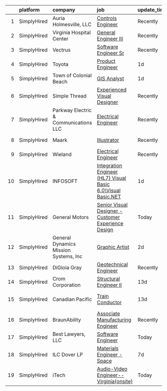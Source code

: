 

|    | platform    | company                               | job                                                                                                                                                                      | update_time   | location                    |
|---:|:------------|:--------------------------------------|:-------------------------------------------------------------------------------------------------------------------------------------------------------------------------|:--------------|:----------------------------|
|  1 | SimplyHired | Auria Holmesville, LLC                | [Controls Engineer](https://www.simplyhired.com/job/H9ySpmzmX41Kf7rJJ0QB-GNk_MmlHglemE5OHIkVFEeemfRG1kNQKw?q=visual+engineer)                                            | Recently      | Holmesville, OH             |
|  2 | SimplyHired | Virginia Hospital Center              | [General Engineer III](https://www.simplyhired.com/job/iZ_n_WSuehsKQmAIjRO94sHKE_LkpBnF2pW1J9lDzTUjzJitC7pzxA?q=visual+engineer)                                         | Recently      | Arlington, VA               |
|  3 | SimplyHired | Vectrus                               | [Software Engineer Sr](https://www.simplyhired.com/job/deU6rzHNZrsdTt6fdlybFXT_uK--4JvLwjLASIkhpklef9KLHBtcCA?q=visual+engineer)                                         | Recently      | King George, VA             |
|  4 | SimplyHired | Toyota                                | [Product Engineer](https://www.simplyhired.com/job/qewMHKyPi79TFuvubSHZDW32gY3B76MqQyZIFBV2h9LScAV6NWdDQg?q=visual+engineer)                                             | 1d            | Plano, TX                   |
|  5 | SimplyHired | Town of Colonial Beach                | [GIS Analyst](https://www.simplyhired.com/job/hhYBhyq51khCgOsRaTd31TZDCn65QhlhDZlxI3cK4Rt73oK9DYPHaA?q=visual+engineer)                                                  | 1d            | Colonial Beach, VA          |
|  6 | SimplyHired | Simple Thread                         | [Experienced Visual Designer](https://www.simplyhired.com/job/unSsUfFD5buejZuLRhsMPHMWkPNboqOwGl__AgVQvyuIXRnu4fBf2w?q=visual+engineer)                                  | Recently      | Glen Allen, VA              |
|  7 | SimplyHired | Parkway Electric & Communications LLC | [Electrical Engineer](https://www.simplyhired.com/job/USKrkUPffAtlJQ8ie9ZRYx_3HZhBSMvg5QsoWenX0kv1iKFJrGvTnA?q=visual+engineer)                                          | Recently      | Holland, MI                 |
|  8 | SimplyHired | Maark                                 | [Illustrator](https://www.simplyhired.com/job/gtwqHpqpI1ICKwwVTnw9C1NPtC1rpS1VWJgOilVd9my0RNm4eJOD4w?q=visual+engineer)                                                  | Recently      | Charlestown, MA             |
|  9 | SimplyHired | Wieland                               | [Electrical Engineer](https://www.simplyhired.com/job/ljCivKm_8PD3ssJ4VEmpSVj59ci4GGkfeDTsjdy4EoiMFNp0A0zM0w?q=visual+engineer)                                          | Recently      | Pine Hall, NC               |
| 10 | SimplyHired | INFOSOFT                              | [Integration Engineer (HL7) Visual Basic 6.0\Visual Basic.NET](https://www.simplyhired.com/job/O6FSZPKofb9XDNyY_9fQFznIEOY9nMmckndykouklhUAlOghDYM7sQ?q=visual+engineer) | 1d            | Remote                      |
| 11 | SimplyHired | General Motors                        | [Senior Visual Designer - Customer Experience Design](https://www.simplyhired.com/job/5tHLEFMYkQN_NffvKsxrxqFAir-xf8TA3Dty_Jf1XjkD1yV9N5B7hw?q=visual+engineer)          | Today         | Remote                      |
| 12 | SimplyHired | General Dynamics Mission Systems, Inc | [Graphic Artist](https://www.simplyhired.com/job/fr2riOg69pG0OqgyNbqUtBrJWzBzueVEZJHG8lGxC-J_KVZzQ6_HIg?q=visual+engineer)                                               | 2d            | Fairfax, VA                 |
| 13 | SimplyHired | DiGioia Gray                          | [Geotechnical Engineer](https://www.simplyhired.com/job/0ULkxwt6RlJIgUkOm0erK33Df9ZYCMYjgFPK0V5jBjivjum255AonQ?q=visual+engineer)                                        | Recently      | Gilbert, AZ                 |
| 14 | SimplyHired | Crom Corporation                      | [Structural Engineer II](https://www.simplyhired.com/job/ZRvaJB4iHgWaXRfHqb05A4t7I2qg4mS70M2QdQlLEOQ5deED6B_WTg?q=visual+engineer)                                       | 13d           | Gainesville, FL             |
| 15 | SimplyHired | Canadian Pacific                      | [Train Conductor](https://www.simplyhired.com/job/Z3S5wrWzwxwZEaskdSGMafrR2n8IMxy1-TU0JET-vVocmY4Smax2zA?q=visual+engineer)                                              | 13d           | Davenport, IA +10 locations |
| 16 | SimplyHired | BraunAbility                          | [Associate Manufacturing Engineer](https://www.simplyhired.com/job/7ZDAG31KwDuJvtALSqKVR16Y_iyqse9OhqwDNTf3l489kIdTmb51MQ?q=visual+engineer)                             | Recently      | Winamac, IN                 |
| 17 | SimplyHired | Best Lawyers, LLC                     | [Software Engineer](https://www.simplyhired.com/job/oBxGh8nA0hYG-ffjzxX6EJ9-VJKXaC5N0W-WvkPus9v69dUzZaFl7A?q=visual+engineer)                                            | Today         | Remote                      |
| 18 | SimplyHired | ILC Dover LP                          | [Materials Engineer - Space](https://www.simplyhired.com/job/oqkM2ivgHW5LK_D5qGxm7KqDeaDLRKELcfvVAZCYK2eubKTXbwA2zQ?q=visual+engineer)                                   | 7d            | Frederica, DE               |
| 19 | SimplyHired | iTech                                 | [Audio-Video Engineer--Virginia(onsite)](https://www.simplyhired.com/job/NrTTxCnXE9tlABxRVkUInBLKNlPgVTe0RfmvmsSJV3f02D007lF-3w?q=visual+engineer)                       | Today         | Reston, VA                  |
